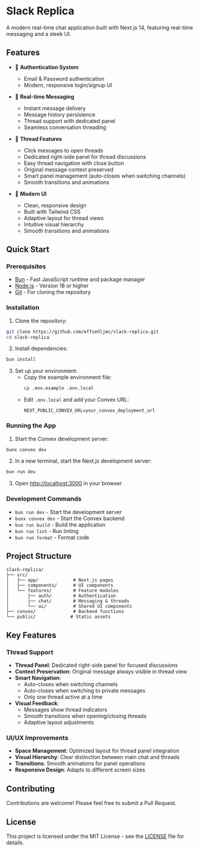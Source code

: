 # Slack Replica

A modern real-time chat application built with Next.js 14, featuring real-time messaging and a sleek UI.

## Features

- 🔐 **Authentication System**
  - Email & Password authentication
  - Modern, responsive login/signup UI

- 💬 **Real-time Messaging**
  - Instant message delivery
  - Message history persistence
  - Thread support with dedicated panel
  - Seamless conversation threading

- 🧵 **Thread Features**
  - Click messages to open threads
  - Dedicated right-side panel for thread discussions
  - Easy thread navigation with close button
  - Original message context preserved
  - Smart panel management (auto-closes when switching channels)
  - Smooth transitions and animations

- 📱 **Modern UI**
  - Clean, responsive design
  - Built with Tailwind CSS
  - Adaptive layout for thread views
  - Intuitive visual hierarchy
  - Smooth transitions and animations

## Quick Start

### Prerequisites

- [Bun](https://bun.sh) - Fast JavaScript runtime and package manager
- [Node.js](https://nodejs.org) - Version 18 or higher
- [Git](https://git-scm.com) - For cloning the repository

### Installation

1. Clone the repository:
```bash
git clone https://github.com/effzehljmc/slack-replica.git
cd slack-replica
```

2. Install dependencies:
```bash
bun install
```

3. Set up your environment:
   - Copy the example environment file:
     ```bash
     cp .env.example .env.local
     ```
   - Edit `.env.local` and add your Convex URL:
     ```env
     NEXT_PUBLIC_CONVEX_URL=your_convex_deployment_url
     ```

### Running the App

1. Start the Convex development server:
```bash
bunx convex dev
```

2. In a new terminal, start the Next.js development server:
```bash
bun run dev
```

3. Open [http://localhost:3000](http://localhost:3000) in your browser

### Development Commands

- `bun run dev` - Start the development server
- `bunx convex dev` - Start the Convex backend
- `bun run build` - Build the application
- `bun run lint` - Run linting
- `bun run format` - Format code

## Project Structure

```
slack-replica/
├── src/
│   ├── app/             # Next.js pages
│   ├── components/      # UI components
│   └── features/        # Feature modules
│       ├── auth/        # Authentication
│       ├── chat/        # Messaging & threads
│       └── ui/          # Shared UI components
├── convex/              # Backend functions
└── public/             # Static assets
```

## Key Features

### Thread Support
- **Thread Panel**: Dedicated right-side panel for focused discussions
- **Context Preservation**: Original message always visible in thread view
- **Smart Navigation**: 
  - Auto-closes when switching channels
  - Auto-closes when switching to private messages
  - Only one thread active at a time
- **Visual Feedback**:
  - Messages show thread indicators
  - Smooth transitions when opening/closing threads
  - Adaptive layout adjustments

### UI/UX Improvements
- **Space Management**: Optimized layout for thread panel integration
- **Visual Hierarchy**: Clear distinction between main chat and threads
- **Transitions**: Smooth animations for panel operations
- **Responsive Design**: Adapts to different screen sizes

## Contributing

Contributions are welcome! Please feel free to submit a Pull Request.

## License

This project is licensed under the MIT License - see the [LICENSE](LICENSE) file for details.
